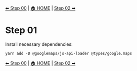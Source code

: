 [⬅ Step 00](Step00.md) | [🏠 HOME](../README.md) | [Step 02 ➡](Step02.md)

# Step 01

Install necessary dependencies:

```
yarn add -D @googlemaps/js-api-loader @types/google.maps
```

[⬅ Step 00](Step00.md) | [🏠 HOME](../README.md) | [Step 02 ➡](Step02.md)
